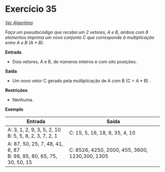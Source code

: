 # Exercício 35

[*Ver Algoritmo*](Algoritmo35.md)

*Faça um pseudocódigo que receba um 2 vetores, A e B, ambos com 8 elementos.Imprima um novo conjunto C que corresponde à multiplicação entre A e B (A * B).*

**Entrada**

- Dois vetores, A e B, de números inteiros e com oito posições.

**Saída**

- Um novo vetor C gerado pela multiplicação de A com B (C = A * B) .

**Restrições**

- Nenhuma.

**Exemplo**

| Entrada| Saída  |
|--------------------------|------------------------------------|
|A: 3, 1, 2, 9, 3, 5, 2, 10<br>B: 5, 5, 8, 2, 3, 7, 2, 1|C: 15, 5, 16, 18, 9, 35, 4, 10|
|A: 87, 50, 25, 7, 48, 41, 6, 87<br>B: 98, 85, 80, 65, 75, 30, 50, 15|C: 8526, 4250, 2000, 455, 3600, 1230,300, 1305|